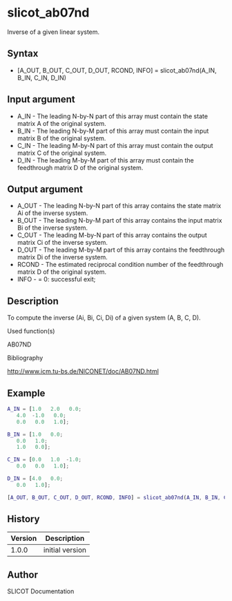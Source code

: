 

# slicot_ab07nd

Inverse of a given linear system.

## Syntax

- [A_OUT, B_OUT, C_OUT, D_OUT, RCOND, INFO] = slicot_ab07nd(A_IN, B_IN, C_IN, D_IN)

## Input argument

 - A_IN - The leading N-by-N part of this array must contain the state matrix A of the original system.
 - B_IN - The leading N-by-M part of this array must contain the input matrix B of the original system.
 - C_IN - The leading M-by-N part of this array must contain the output matrix C of the original system.
 - D_IN - The leading M-by-M part of this array must contain the feedthrough matrix D of the original system.

## Output argument

 - A_OUT - The leading N-by-N part of this array contains the state matrix Ai of the inverse system.
 - B_OUT - The leading N-by-M part of this array contains the input matrix Bi of the inverse system.
 - C_OUT - The leading M-by-N part of this array contains the output matrix Ci of the inverse system.
 - D_OUT - The leading M-by-M part of this array contains the feedthrough matrix Di of the inverse system.
 - RCOND - The estimated reciprocal condition number of the feedthrough matrix D of the original system.
 - INFO - = 0:  successful exit;

## Description


  <p>To compute the inverse (Ai, Bi, Ci, Di) of a given system (A, B, C, D).</p>


Used function(s)

AB07ND

Bibliography

http://www.icm.tu-bs.de/NICONET/doc/AB07ND.html

## Example

```matlab
A_IN = [1.0   2.0   0.0;
   4.0  -1.0   0.0;
   0.0   0.0   1.0];

B_IN = [1.0   0.0;
   0.0   1.0;
   1.0   0.0];

C_IN = [0.0   1.0  -1.0;
   0.0   0.0   1.0];

D_IN = [4.0   0.0;
   0.0   1.0];

[A_OUT, B_OUT, C_OUT, D_OUT, RCOND, INFO] = slicot_ab07nd(A_IN, B_IN, C_IN, D_IN)
```

## History

|Version|Description|
|------|------|
|1.0.0|initial version|


## Author

SLICOT Documentation




